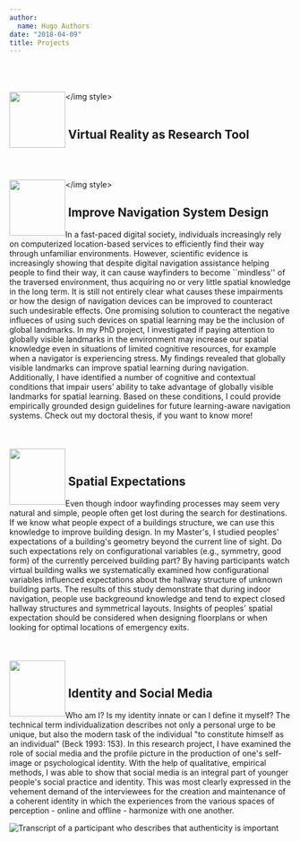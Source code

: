 ```yaml
---
author:
  name: Hugo Authors
date: "2018-04-09"
title: Projects
---
```


</br></br></br>
<img style="float: left;" src="figures/VRpng.png" width="100"></img style>
</br></br>

<h2>&nbsp;Virtual Reality as Research Tool</h2>



</br></br></br>
<img style="float: left;" src="figures/global.png" width="100"></img style>
</br>

<h2>&nbsp;Improve Navigation System Design</h2>
In a fast-paced digital society, individuals increasingly rely on computerized location-based services to efficiently find their way through unfamiliar environments. However, scientific evidence is increasingly showing that despite digital navigation assistance helping people to find their way, it can cause wayfinders to become ``mindless'' of the traversed environment, thus acquiring no or very little spatial knowledge in the long term. It is still not entirely clear what causes these impairments or how the design of navigation devices can be improved to counteract such undesirable effects. One promising solution to counteract the negative influeces of using such devices on spatial learning may be the inclusion of global landmarks.
In my PhD project, I investigated if paying attention to globally visible landmarks in the environment may increase our spatial knowledge even in situations of limited cognitive resources, for example when a navigator is experiencing stress.
My findings revealed that globally visible landmarks can improve spatial learning during navigation. Additionally, I have identified a number of cognitive and contextual conditions that impair users’ ability to take advantage of globally visible landmarks for spatial learning. Based on these conditions, I could provide empirically grounded design guidelines for future learning-aware navigation systems. Check out my doctoral thesis, if you want to know more!
</br></br></br></br>



<img style="float:left;" src="figures/expectations.png" width="100">
</br>

<h2>&nbsp;Spatial Expectations</h2>
Even though indoor wayfinding processes may seem very natural and simple, people often get lost during the search for destinations. If we know what people expect of a buildings structure, we can use this knowledge to improve building design. In my Master's, I studied  peoples' expectations of a building's geometry beyond the current line of sight. Do such expectations rely on configurational variables (e.g., symmetry, good form) of the currently perceived building part? By having participants watch virtual building walks we systematically examined how configurational variables influenced expectations about the hallway structure
of unknown building parts. The results of this study demonstrate that during indoor navigation, people use backgreound knowledge and tend to expect closed hallway structures and symmetrical layouts. Insights of peoples' spatial expectation should be considered when designing floorplans or when looking for optimal locations of emergency exits.
</br></br></br></br>


<img style="float: left;" src="figures/identity.png" width="100">
</br>

<h2>&nbsp;Identity and Social Media  </h2>
Who am I?  Is my identity innate or can I define it myself? The technical term individualization describes not only a personal urge to be unique, but also the modern task of the individual "to constitute himself as an individual" (Beck 1993: 153). 
In this research project, I have examined the role of social media and the profile picture in the production of one's self-image or psychological identity. With the help of qualitative, empirical methods, I was able to show that social media is an integral part of younger people's social practice and identity. This was most clearly expressed in the vehement demand of the interviewees for the creation and maintenance of a coherent identity in which the experiences from the various spaces of perception - online and offline - harmonize with one another.

![Transcript of a participant who describes that authenticity is important ](figures/Profilbild_transcript2.JPG)
